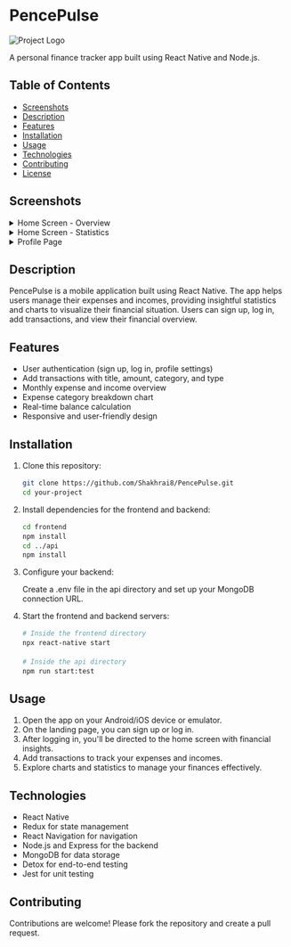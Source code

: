# PencePulse

![Project Logo]()

A personal finance tracker app built using React Native and Node.js.

## Table of Contents

- [Screenshots](#screenshots)
- [Description](#description)
- [Features](#features)
- [Installation](#installation)
- [Usage](#usage)
- [Technologies](#technologies)
- [Contributing](#contributing)
- [License](#license)

## Screenshots

<details>
  <summary>Home Screen - Overview</summary>
  
  <img align="left" src="common/img/HomeScreen.png" alt="Home Screen - Overview">
  
  **Home Screen Overview**
  
  The Home Screen displays a comprehensive overview of your finances. Monthly charts and statistics allow users to track their expenses and incomes. A real-time balance calculation provides instant insights into their financial status.
</details>

<details>
  <summary>Home Screen - Statistics</summary>
  
  <img align="right" src="common/img/HomeScreen2.png" alt="Home Screen - Statistics">
  
  **Home Screen Statistics**
  
  In-depth statistics provide a detailed breakdown of expenses and incomes. Gain insights into categories, trends, and financial patterns through graphical representation.
</details>

<details>
  <summary>Profile Page</summary>
  
  <img align="left" src="common/img/ProfilePage.png" alt="Profile Page">
  
  The Profile Page allows users to manage their account settings. They can change their username, password, or log out. This page ensures a personalized experience for each user of the app.
</details>

## Description

PencePulse is a mobile application built using React Native. The app helps users manage their expenses and incomes, providing insightful statistics and charts to visualize their financial situation. Users can sign up, log in, add transactions, and view their financial overview.

## Features

- User authentication (sign up, log in, profile settings)
- Add transactions with title, amount, category, and type
- Monthly expense and income overview
- Expense category breakdown chart
- Real-time balance calculation
- Responsive and user-friendly design

## Installation

1. Clone this repository:

   ```bash
   git clone https://github.com/Shakhrai8/PencePulse.git
   cd your-project
   ```

2. Install dependencies for the frontend and backend:

   ```bash
   cd frontend
   npm install
   cd ../api
   npm install
   ```

3. Configure your backend:

   Create a .env file in the api directory and set up your MongoDB connection URL.

4. Start the frontend and backend servers:

   ```bash
   # Inside the frontend directory
   npx react-native start

   # Inside the api directory
   npm run start:test
   ```

## Usage

1. Open the app on your Android/iOS device or emulator.
2. On the landing page, you can sign up or log in.
3. After logging in, you'll be directed to the home screen with financial insights.
4. Add transactions to track your expenses and incomes.
5. Explore charts and statistics to manage your finances effectively.

## Technologies

- React Native
- Redux for state management
- React Navigation for navigation
- Node.js and Express for the backend
- MongoDB for data storage
- Detox for end-to-end testing
- Jest for unit testing

## Contributing

Contributions are welcome! Please fork the repository and create a pull request.
